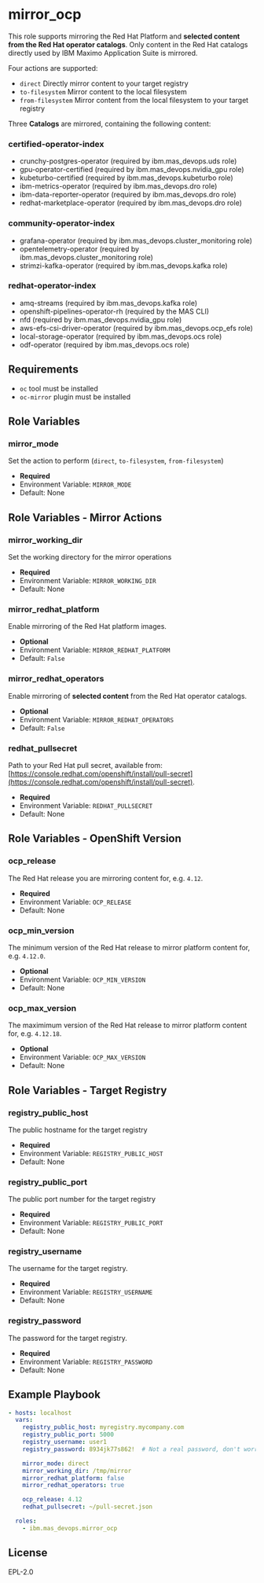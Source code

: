 mirror_ocp
===============================================================================
This role supports mirroring the Red Hat Platform and **selected content from the Red Hat operator catalogs**.  Only content in the Red Hat catalogs directly used by IBM Maximo Application Suite is mirrored.

Four actions are supported:

- `direct` Directly mirror content to your target registry
- `to-filesystem` Mirror content to the local filesystem
- `from-filesystem` Mirror content from the local filesystem to your target registry

Three **Catalogs** are mirrored, containing the following content:

### certified-operator-index
- crunchy-postgres-operator (required by ibm.mas_devops.uds role)
- gpu-operator-certified (required by ibm.mas_devops.nvidia_gpu role)
- kubeturbo-certified (required by ibm.mas_devops.kubeturbo role)
- ibm-metrics-operator (required by ibm.mas_devops.dro role)
- ibm-data-reporter-operator (required by ibm.mas_devops.dro role)
- redhat-marketplace-operator (required by ibm.mas_devops.dro role)

### community-operator-index
- grafana-operator (required by ibm.mas_devops.cluster_monitoring role)
- opentelemetry-operator (required by ibm.mas_devops.cluster_monitoring role)
- strimzi-kafka-operator (required by ibm.mas_devops.kafka role)

### redhat-operator-index
- amq-streams (required by ibm.mas_devops.kafka role)
- openshift-pipelines-operator-rh (required by the MAS CLI)
- nfd (required by ibm.mas_devops.nvidia_gpu role)
- aws-efs-csi-driver-operator (required by ibm.mas_devops.ocp_efs role)
- local-storage-operator (required by ibm.mas_devops.ocs role)
- odf-operator (required by ibm.mas_devops.ocs role)


Requirements
-------------------------------------------------------------------------------
- `oc` tool must be installed
- `oc-mirror` plugin must be installed


Role Variables
-------------------------------------------------------------------------------
### mirror_mode
Set the action to perform (`direct`, `to-filesystem`, `from-filesystem`)

- **Required**
- Environment Variable: `MIRROR_MODE`
- Default: None


Role Variables - Mirror Actions
-------------------------------------------------------------------------------
### mirror_working_dir
Set the working directory for the mirror operations

- **Required**
- Environment Variable: `MIRROR_WORKING_DIR`
- Default: None

### mirror_redhat_platform
Enable mirroring of the Red Hat platform images.

- **Optional**
- Environment Variable: `MIRROR_REDHAT_PLATFORM`
- Default: `False`

### mirror_redhat_operators
Enable mirroring of **selected content** from the Red Hat operator catalogs.

- **Optional**
- Environment Variable: `MIRROR_REDHAT_OPERATORS`
- Default: `False`

### redhat_pullsecret
Path to your Red Hat pull secret, available from: [https://console.redhat.com/openshift/install/pull-secret](https://console.redhat.com/openshift/install/pull-secret).

- **Required**
- Environment Variable: `REDHAT_PULLSECRET`
- Default: None


Role Variables - OpenShift Version
-------------------------------------------------------------------------------
### ocp_release
The Red Hat release you are mirroring content for, e.g. `4.12`.

- **Required**
- Environment Variable: `OCP_RELEASE`
- Default: None

### ocp_min_version
The minimum version of the Red Hat release to mirror platform content for, e.g. `4.12.0`.

- **Optional**
- Environment Variable: `OCP_MIN_VERSION`
- Default: None

### ocp_max_version
The maximimum version of the Red Hat release to mirror platform content for, e.g. `4.12.18`.

- **Optional**
- Environment Variable: `OCP_MAX_VERSION`
- Default: None


Role Variables - Target Registry
-------------------------------------------------------------------------------
### registry_public_host
The public hostname for the target registry

- **Required**
- Environment Variable: `REGISTRY_PUBLIC_HOST`
- Default: None

### registry_public_port
The public port number for the target registry

- **Required**
- Environment Variable: `REGISTRY_PUBLIC_PORT`
- Default: None

### registry_username
The username for the target registry.

- **Required**
- Environment Variable: `REGISTRY_USERNAME`
- Default: None

### registry_password
The password for the target registry.

- **Required**
- Environment Variable: `REGISTRY_PASSWORD`
- Default: None


Example Playbook
-------------------------------------------------------------------------------

```yaml
- hosts: localhost
  vars:
    registry_public_host: myregistry.mycompany.com
    registry_public_port: 5000
    registry_username: user1
    registry_password: 8934jk77s862!  # Not a real password, don't worry security folks

    mirror_mode: direct
    mirror_working_dir: /tmp/mirror
    mirror_redhat_platform: false
    mirror_redhat_operators: true

    ocp_release: 4.12
    redhat_pullsecret: ~/pull-secret.json

  roles:
    - ibm.mas_devops.mirror_ocp
```


License
-------------------------------------------------------------------------------

EPL-2.0
